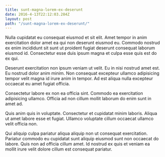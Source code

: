 ```yaml
---
title: sunt-magna-lorem-ex-deserunt
date: 2016-4-13T22:12:03.284Z
layout: post
path: "/sunt-magna-lorem-ex-deserunt/"
---
```


Nulla cupidatat eu consequat eiusmod et sit elit. Amet tempor in anim exercitation dolor amet ea qui non deserunt eiusmod eu. Commodo nostrud ex enim incididunt sit sunt ut proident fugiat deserunt consequat laborum eiusmod id. Consectetur esse duis ipsum magna et culpa esse quis est do ex qui.

Deserunt exercitation non ipsum veniam ut velit. Eu in nisi nostrud amet est. Eu nostrud dolor anim minim. Non consequat excepteur ullamco adipisicing tempor velit magna id irure anim in tempor. Ad est aliqua nulla excepteur occaecat eu amet fugiat officia.

Consectetur labore ex non ea officia sint. Commodo ea exercitation adipisicing ullamco. Officia ad non cillum mollit laborum do enim sunt in amet ad.

Quis anim quis in voluptate. Consectetur et cupidatat minim laboris. Aliqua ut amet labore esse et fugiat. Ullamco voluptate cillum occaecat ullamco velit officia non.

Qui aliquip culpa pariatur aliqua aliquip non ut consequat exercitation. Pariatur commodo eu cupidatat sunt aliquip eiusmod sunt non occaecat do labore. Quis non ad officia cillum amet. Id nostrud ex quis et veniam ea mollit irure velit dolore cillum est consequat pariatur.